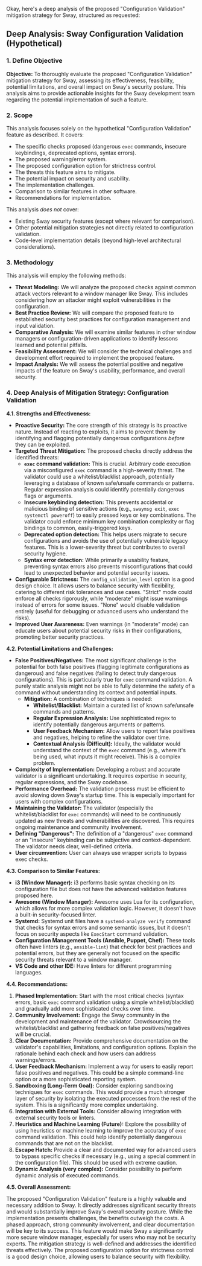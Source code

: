 Okay, here's a deep analysis of the proposed "Configuration Validation" mitigation strategy for Sway, structured as requested:

## Deep Analysis: Sway Configuration Validation (Hypothetical)

### 1. Define Objective

**Objective:** To thoroughly evaluate the proposed "Configuration Validation" mitigation strategy for Sway, assessing its effectiveness, feasibility, potential limitations, and overall impact on Sway's security posture.  This analysis aims to provide actionable insights for the Sway development team regarding the potential implementation of such a feature.

### 2. Scope

This analysis focuses solely on the hypothetical "Configuration Validation" feature as described.  It covers:

*   The specific checks proposed (dangerous `exec` commands, insecure keybindings, deprecated options, syntax errors).
*   The proposed warning/error system.
*   The proposed configuration option for strictness control.
*   The threats this feature aims to mitigate.
*   The potential impact on security and usability.
*   The implementation challenges.
*   Comparison to similar features in other software.
*   Recommendations for implementation.

This analysis *does not* cover:

*   Existing Sway security features (except where relevant for comparison).
*   Other potential mitigation strategies not directly related to configuration validation.
*   Code-level implementation details (beyond high-level architectural considerations).

### 3. Methodology

This analysis will employ the following methods:

*   **Threat Modeling:**  We will analyze the proposed checks against common attack vectors relevant to a window manager like Sway.  This includes considering how an attacker might exploit vulnerabilities in the configuration.
*   **Best Practice Review:** We will compare the proposed feature to established security best practices for configuration management and input validation.
*   **Comparative Analysis:** We will examine similar features in other window managers or configuration-driven applications to identify lessons learned and potential pitfalls.
*   **Feasibility Assessment:** We will consider the technical challenges and development effort required to implement the proposed feature.
*   **Impact Analysis:** We will assess the potential positive and negative impacts of the feature on Sway's usability, performance, and overall security.

### 4. Deep Analysis of Mitigation Strategy: Configuration Validation

**4.1. Strengths and Effectiveness:**

*   **Proactive Security:** The core strength of this strategy is its proactive nature.  Instead of reacting to exploits, it aims to prevent them by identifying and flagging potentially dangerous configurations *before* they can be exploited.
*   **Targeted Threat Mitigation:** The proposed checks directly address the identified threats:
    *   **`exec` command validation:**  This is crucial.  Arbitrary code execution via a misconfigured `exec` command is a high-severity threat.  The validator could use a whitelist/blacklist approach, potentially leveraging a database of known safe/unsafe commands or patterns.  Regular expression analysis could identify potentially dangerous flags or arguments.
    *   **Insecure keybinding detection:**  This prevents accidental or malicious binding of sensitive actions (e.g., `swaymsg exit`, `exec systemctl poweroff`) to easily pressed keys or key combinations.  The validator could enforce minimum key combination complexity or flag bindings to common, easily-triggered keys.
    *   **Deprecated option detection:**  This helps users migrate to secure configurations and avoids the use of potentially vulnerable legacy features.  This is a lower-severity threat but contributes to overall security hygiene.
    *   **Syntax error detection:**  While primarily a usability feature, preventing syntax errors also prevents misconfigurations that could lead to unexpected behavior and potential security issues.
*   **Configurable Strictness:** The `config_validation_level` option is a good design choice.  It allows users to balance security with flexibility, catering to different risk tolerances and use cases.  "Strict" mode could enforce all checks rigorously, while "moderate" might issue warnings instead of errors for some issues.  "None" would disable validation entirely (useful for debugging or advanced users who understand the risks).
*   **Improved User Awareness:**  Even warnings (in "moderate" mode) can educate users about potential security risks in their configurations, promoting better security practices.

**4.2. Potential Limitations and Challenges:**

*   **False Positives/Negatives:**  The most significant challenge is the potential for both false positives (flagging legitimate configurations as dangerous) and false negatives (failing to detect truly dangerous configurations).  This is particularly true for `exec` command validation.  A purely static analysis might not be able to fully determine the safety of a command without understanding its context and potential inputs.
    *   **Mitigation:**  A combination of techniques is needed:
        *   **Whitelist/Blacklist:**  Maintain a curated list of known safe/unsafe commands and patterns.
        *   **Regular Expression Analysis:**  Use sophisticated regex to identify potentially dangerous arguments or patterns.
        *   **User Feedback Mechanism:**  Allow users to report false positives and negatives, helping to refine the validator over time.
        *   **Contextual Analysis (Difficult):**  Ideally, the validator would understand the context of the `exec` command (e.g., where it's being used, what inputs it might receive).  This is a complex problem.
*   **Complexity of Implementation:**  Developing a robust and accurate validator is a significant undertaking.  It requires expertise in security, regular expressions, and the Sway codebase.
*   **Performance Overhead:**  The validation process must be efficient to avoid slowing down Sway's startup time.  This is especially important for users with complex configurations.
*   **Maintaining the Validator:**  The validator (especially the whitelist/blacklist for `exec` commands) will need to be continuously updated as new threats and vulnerabilities are discovered.  This requires ongoing maintenance and community involvement.
*   **Defining "Dangerous":**  The definition of a "dangerous" `exec` command or an "insecure" keybinding can be subjective and context-dependent.  The validator needs clear, well-defined criteria.
* **User circumvention:** User can always use wrapper scripts to bypass exec checks.

**4.3. Comparison to Similar Features:**

*   **i3 (Window Manager):** i3 performs basic syntax checking on its configuration file but does not have the advanced validation features proposed here.
*   **Awesome (Window Manager):** Awesome uses Lua for its configuration, which allows for more complex validation logic. However, it doesn't have a built-in security-focused linter.
*   **Systemd:** Systemd unit files have a `systemd-analyze verify` command that checks for syntax errors and some semantic issues, but it doesn't focus on security aspects like `ExecStart` command validation.
*   **Configuration Management Tools (Ansible, Puppet, Chef):** These tools often have linters (e.g., `ansible-lint`) that check for best practices and potential errors, but they are generally not focused on the specific security threats relevant to a window manager.
*   **VS Code and other IDE:** Have linters for different programming languages.

**4.4. Recommendations:**

1.  **Phased Implementation:**  Start with the most critical checks (syntax errors, basic `exec` command validation using a simple whitelist/blacklist) and gradually add more sophisticated checks over time.
2.  **Community Involvement:**  Engage the Sway community in the development and maintenance of the validator.  Crowdsourcing the whitelist/blacklist and gathering feedback on false positives/negatives will be crucial.
3.  **Clear Documentation:**  Provide comprehensive documentation on the validator's capabilities, limitations, and configuration options.  Explain the rationale behind each check and how users can address warnings/errors.
4.  **User Feedback Mechanism:**  Implement a way for users to easily report false positives and negatives.  This could be a simple command-line option or a more sophisticated reporting system.
5.  **Sandboxing (Long-Term Goal):**  Consider exploring sandboxing techniques for `exec` commands.  This would provide a much stronger layer of security by isolating the executed processes from the rest of the system. This is a significantly more complex undertaking.
6.  **Integration with External Tools:**  Consider allowing integration with external security tools or linters.
7.  **Heuristics and Machine Learning (Future):**  Explore the possibility of using heuristics or machine learning to improve the accuracy of `exec` command validation. This could help identify potentially dangerous commands that are not on the blacklist.
8.  **Escape Hatch:** Provide a clear and documented way for advanced users to bypass specific checks if necessary (e.g., using a special comment in the configuration file). This should be used with extreme caution.
9. **Dynamic Analysis (very complex):** Consider possibility to perform dynamic analysis of executed commands.

**4.5. Overall Assessment:**

The proposed "Configuration Validation" feature is a highly valuable and necessary addition to Sway.  It directly addresses significant security threats and would substantially improve Sway's overall security posture.  While the implementation presents challenges, the benefits outweigh the costs.  A phased approach, strong community involvement, and clear documentation will be key to its success.  This feature would make Sway a significantly more secure window manager, especially for users who may not be security experts. The mitigation strategy is well-defined and addresses the identified threats effectively. The proposed configuration option for strictness control is a good design choice, allowing users to balance security with flexibility.